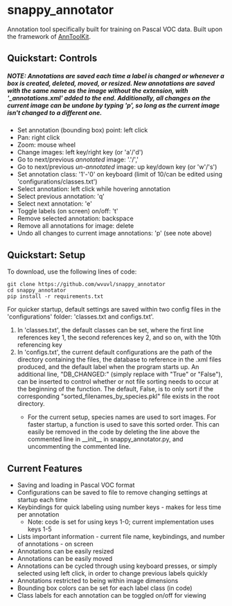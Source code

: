 # snappy_annotator
Annotation tool specifically built for training on Pascal VOC data. Built upon the framework of [AnnToolKit](https://github.com/podgorskiy/anntoolkit). 

## Quickstart: Controls

##### NOTE: Annotations are saved each time a label is changed or  whenever a box is created, deleted, moved, or resized. New annotations are saved with the same name as the image without the extension, with '\_annotations.xml' added to the end. Additionally, all changes on the current image can be undone by typing 'p', so long as the current image isn't changed to a different one.

- Set annotation (bounding box) point: left click
- Pan: right click
- Zoom: mouse wheel
- Change images: left key/right key (or 'a'/'d')
- Go to next/previous _annotated_ image: '.'/','
- Go to next/previous _un-annotated_ image: up key/down key (or 'w'/'s')
- Set annotation class: '1'-'0' on keyboard (limit of 10/can be edited using 'configurations/classes.txt')
- Select annotation: left click while hovering annotation
- Select previous annotation: 'q'
- Select next annotation: 'e'
- Toggle labels (on screen) on/off: 't'
- Remove selected annotation: backspace
- Remove all annotations for image: delete
- Undo all changes to current image annotations: 'p' (see note above)

## Quickstart: Setup

To download, use the following lines of code:

    git clone https://github.com/wvuvl/snappy_annotator
    cd snappy_annotator
    pip install -r requirements.txt

For quicker startup, default settings are saved within two config files in the 'configurations' folder: 'classes.txt and configs.txt'.

1. In 'classes.txt', the default classes can be set, where the first line references key 1, the second references key 2, and so on, with the 10th referencing key 
2. In 'configs.txt', the current default configurations are the path of the directory containing the files, the database to reference in the .xml files produced, and the default label when the program starts up. An additional line, "DB_CHANGED:<boolean>" (simply replace <boolean> with "True" or "False"), can be inserted to control whether or not file sorting needs to occur at the beginning of the function. The default, False, is to only sort if the corresponding "sorted_filenames_by_species.pkl" file exists in the root directory.
    - For the current setup, species names are used to sort images. For faster startup, a function is used to save this sorted order. This can easily be removed in the code by deleting the line above the commented line in \_\_init\_\_ in snappy_annotator.py, and uncommenting the commented line.

## Current Features

- Saving and loading in Pascal VOC format
- Configurations can be saved to file to remove changing settings at startup each time
- Keybindings for quick labeling using number keys - makes for less time per annotation
    - Note: code is set for using keys 1-0; current implementation uses keys 1-5
- Lists important information - current file name, keybindings, and number of annotations - on screen
- Annotations can be easily resized
- Annotations can be easily moved
- Annotations can be cycled through using keyboard presses, or simply selected using left click, in order to change previous labels quickly
- Annotations restricted to being within image dimensions
- Bounding box colors can be set for each label class (in code)
- Class labels for each annotation can be toggled on/off for viewing

